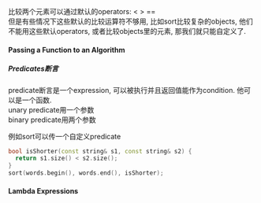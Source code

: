 比较两个元素可以通过默认的operators: < > ==  
但是有些情况下这些默认的比较运算符不够用, 比如sort比较复杂的objects, 他们不能用这些默认operators, 或者比较objects里的元素, 那我们就只能自定义了.

#### Passing a Function to an Algorithm

##### Predicates断言

predicate断言是一个expression, 可以被执行并且返回值能作为condition. 他可以是一个函数.  
unary predicate用一个参数  
binary predicate用两个参数 

例如sort可以传一个自定义predicate
```cpp
bool isShorter(const string& s1, const string& s2) {
  return s1.size() < s2.size();
}
sort(words.begin(), words.end(), isShorter);
```




#### Lambda Expressions

